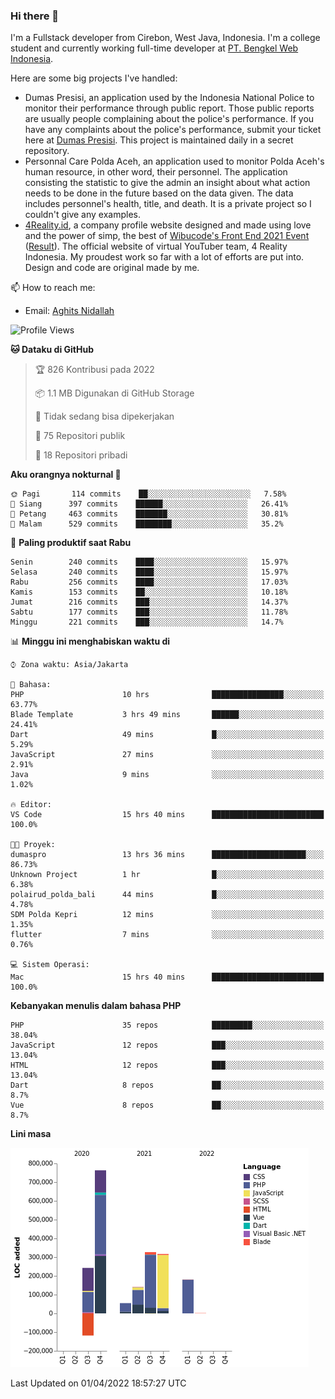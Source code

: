 ### Hi there 👋
I'm a Fullstack developer from Cirebon, West Java, Indonesia. I'm a college student and currently working full-time developer at [PT. Bengkel Web Indonesia](https://github.com/PT-Bengkel-Web-Indonesia).

Here are some big projects I've handled:
- Dumas Presisi, an application used by the Indonesia National Police to monitor their performance through public report. Those public reports are usually people complaining about the police's performance. If you have any complaints about the police's performance, submit your ticket here at [Dumas Presisi](https://dumaspresisi.polri.go.id/dumaspro). This project is maintained daily in a secret repository.
- Personnal Care Polda Aceh, an application used to monitor Polda Aceh's human resource, in other word, their personnel. The application consisting the statistic to give the admin an insight about what action needs to be done in the future based on the data given. The data includes personnel's health, title, and death. It is a private project so I couldn't give any examples.
- [4Reality.id](https://4reality.id), a company profile website designed and made using love and the power of simp, the best of [Wibucode's Front End 2021 Event](https://github.com/wibucode02/submision-event-frontend-2021) ([Result](https://github.com/wibucode02/top-5-pemenang-event-front-end-wibucode-2021)). The official website of virtual YouTuber team, 4 Reality Indonesia. My proudest work so far with a lot of efforts are put into. Design and code are original made by me.

📫 How to reach me:
- Email: [Aghits Nidallah](mailto:yourlovelydev@gmail.com)

<!--START_SECTION:waka-->
![Profile Views](http://img.shields.io/badge/Profil%20dilihat-1-blue)

**🐱 Dataku di GitHub** 

> 🏆 826 Kontribusi pada 2022
 > 
> 📦 1.1 MB Digunakan di GitHub Storage 
 > 
> 🚫 Tidak sedang bisa dipekerjakan
 > 
> 📜 75 Repositori publik 
 > 
> 🔑 18 Repositori pribadi  
 > 
**Aku orangnya nokturnal 🦉** 

```text
🌞 Pagi       114 commits    ██░░░░░░░░░░░░░░░░░░░░░░░   7.58% 
🌆 Siang      397 commits    ██████░░░░░░░░░░░░░░░░░░░   26.41% 
🌃 Petang     463 commits    ███████░░░░░░░░░░░░░░░░░░   30.81% 
🌙 Malam      529 commits    ████████░░░░░░░░░░░░░░░░░   35.2%

```
📅 **Paling produktif saat Rabu** 

```text
Senin        240 commits    ████░░░░░░░░░░░░░░░░░░░░░   15.97% 
Selasa       240 commits    ████░░░░░░░░░░░░░░░░░░░░░   15.97% 
Rabu         256 commits    ████░░░░░░░░░░░░░░░░░░░░░   17.03% 
Kamis        153 commits    ██░░░░░░░░░░░░░░░░░░░░░░░   10.18% 
Jumat        216 commits    ███░░░░░░░░░░░░░░░░░░░░░░   14.37% 
Sabtu        177 commits    ███░░░░░░░░░░░░░░░░░░░░░░   11.78% 
Minggu       221 commits    ███░░░░░░░░░░░░░░░░░░░░░░   14.7%

```


📊 **Minggu ini menghabiskan waktu di** 

```text
⌚︎ Zona waktu: Asia/Jakarta

💬 Bahasa: 
PHP                      10 hrs              ████████████████░░░░░░░░░   63.77% 
Blade Template           3 hrs 49 mins       ██████░░░░░░░░░░░░░░░░░░░   24.41% 
Dart                     49 mins             █░░░░░░░░░░░░░░░░░░░░░░░░   5.29% 
JavaScript               27 mins             ░░░░░░░░░░░░░░░░░░░░░░░░░   2.91% 
Java                     9 mins              ░░░░░░░░░░░░░░░░░░░░░░░░░   1.02%

🔥 Editor: 
VS Code                  15 hrs 40 mins      █████████████████████████   100.0%

🐱‍💻 Proyek: 
dumaspro                 13 hrs 36 mins      █████████████████████░░░░   86.73% 
Unknown Project          1 hr                █░░░░░░░░░░░░░░░░░░░░░░░░   6.38% 
polairud_polda_bali      44 mins             █░░░░░░░░░░░░░░░░░░░░░░░░   4.78% 
SDM Polda Kepri          12 mins             ░░░░░░░░░░░░░░░░░░░░░░░░░   1.35% 
flutter                  7 mins              ░░░░░░░░░░░░░░░░░░░░░░░░░   0.76%

💻 Sistem Operasi: 
Mac                      15 hrs 40 mins      █████████████████████████   100.0%

```

**Kebanyakan menulis dalam bahasa PHP** 

```text
PHP                      35 repos            █████████░░░░░░░░░░░░░░░░   38.04% 
JavaScript               12 repos            ███░░░░░░░░░░░░░░░░░░░░░░   13.04% 
HTML                     12 repos            ███░░░░░░░░░░░░░░░░░░░░░░   13.04% 
Dart                     8 repos             ██░░░░░░░░░░░░░░░░░░░░░░░   8.7% 
Vue                      8 repos             ██░░░░░░░░░░░░░░░░░░░░░░░   8.7%

```


**Lini masa**

![Chart not found](https://raw.githubusercontent.com/NikarashiHatsu/NikarashiHatsu/master/charts/bar_graph.png) 


 Last Updated on 01/04/2022 18:57:27 UTC
<!--END_SECTION:waka-->
